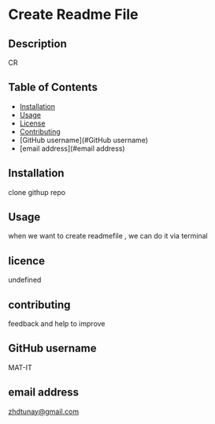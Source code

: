 
# Create Readme File

## Description
CR

## Table of Contents
- [Installation](#installation)
- [Usage](#usage)
- [License](#license)
- [Contributing](#contributing)
- [GitHub username](#GitHub username)
- [email address](#email address)

## Installation
clone githup repo

## Usage
when we want to create readmefile , we can do it via terminal

## licence
undefined

## contributing
feedback and help to improve

## GitHub username
MAT-IT

## email address
zhdtunay@gmail.com
